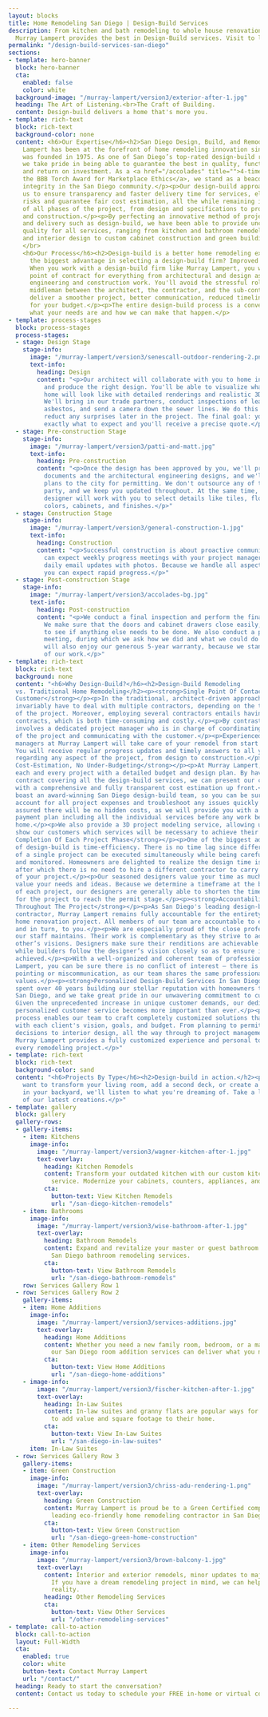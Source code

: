 ```yaml
---
layout: blocks
title: Home Remodeling San Diego | Design-Build Services
description: From kitchen and bath remodeling to whole house renovations in San Diego,
  Murray Lampert provides the best in Design-Build services. Visit to learn more.
permalink: "/design-build-services-san-diego"
sections:
- template: hero-banner
  block: hero-banner
  cta:
    enabled: false
    color: white
  background-image: "/murray-lampert/version3/exterior-after-1.jpg"
  heading: The Art of Listening.<br>The Craft of Building.
  content: Design-build delivers a home that's more you.
- template: rich-text
  block: rich-text
  background-color: none
  content: <h6>Our Expertise</h6><h2>San Diego Design, Build, and Remodeling</h2><p>Murray
    Lampert has been at the forefront of home remodeling innovation since the company
    was founded in 1975. As one of San Diego’s top-rated design-build remodeling firms,
    we take pride in being able to guarantee the best in quality, functionality, appeal,
    and return on investment. As a <a href="/accolades" title="">4-time winner of
    the BBB Torch Award for Marketplace Ethics</a>, we stand as a beacon of business
    integrity in the San Diego community.</p><p>Our design-build approach enables
    us to ensure transparency and faster delivery time for services, eliminate under-budgeting
    risks and guarantee fair cost estimation, all the while remaining in full control
    of all phases of the project, from design and specifications to project management
    and construction.</p><p>By perfecting an innovative method of project planning
    and delivery such as design-build, we have been able to provide uncompromising
    quality for all services, ranging from kitchen and bathroom remodels, room additions
    and interior design to custom cabinet construction and green building.</p>
    </br>
    <h6>Our Process</h6><h2>Design-build is a better home remodeling experience.</h2><p>What's
      the biggest advantage in selecting a design-build firm? Improved communication.
      When you work with a design-build firm like Murray Lampert, you will enjoy a single
      point of contract for everything from architectural and design aspects to the
      engineering and construction work. You'll avoid the stressful role of being the
      middleman between the architect, the contractor, and the sub-contractors. We'll
      deliver a smoother project, better communication, reduced timeline, and more bang
      for your budget.</p><p>The entire design-build process is a conversation about
      what your needs are and how we can make that happen.</p>
- template: process-stages
  block: process-stages
  process-stages:
  - stage: Design Stage
    stage-info:
      image: "/murray-lampert/version3/senescall-outdoor-rendering-2.png"
      text-info:
        heading: Design
        content: "<p>Our architect will collaborate with you to home in on your wants
          and produce the right design. You'll be able to visualize what your future
          home will look like with detailed renderings and realistic 3D walkthroughs.
          We'll bring in our trade partners, conduct inspections of lead, mold, and
          asbestos, and send a camera down the sewer lines. We do this upfront to
          reduct any surprises later in the project. The final goal: you will know
          exactly what to expect and you'll receive a precise quote.</p>"
  - stage: Pre-construction Stage
    stage-info:
      image: "/murray-lampert/version3/patti-and-matt.jpg"
      text-info:
        heading: Pre-construction
        content: "<p>Once the design has been approved by you, we'll prepare the construction
          documents and the architectural engineering designs, and we'll submit the
          plans to the city for permitting. We don't outsource any of this to a third
          party, and we keep you updated throughout. At the same time, your interior
          designer will work with you to select details like tiles, flooring, paint
          colors, cabinets, and finishes.</p>"
  - stage: Construction Stage
    stage-info:
      image: "/murray-lampert/version3/general-construction-1.jpg"
      text-info:
        heading: Construction
        content: "<p>Successful construction is about proactive communication. You
          can expect weekly progress meetings with your project manager and almost
          daily email updates with photos. Because we handle all aspects of the construction,
          you can expect rapid progress.</p>"
  - stage: Post-construction Stage
    stage-info:
      image: "/murray-lampert/version3/accolades-bg.jpg"
      text-info:
        heading: Post-construction
        content: "<p>We conduct a final inspection and perform the final punch list.
          We make sure that the doors and cabinet drawers close easily, and we check
          to see if anything else needs to be done. We also conduct a post-construction
          meeting, during which we ask how we did and what we could do better. You
          will also enjoy our generous 5-year warranty, because we stand the quality
          of our work.</p>"
- template: rich-text
  block: rich-text
  background: none
  content: "<h6>Why Design-Build?</h6><h2>Design-Build Remodeling
  vs. Traditional Home Remodeling</h2><p><strong>Single Point Of Contact For The
  Customer</strong></p><p>In the traditional, architect-driven approach, customers
  invariably have to deal with multiple contractors, depending on the type and scope
  of the project. Moreover, employing several contractors entails having several
  contracts, which is both time-consuming and costly.</p><p>By contrast, design-build
  involves a dedicated project manager who is in charge of coordinating all aspects
  of the project and communicating with the customer.</p><p>Experienced project
  managers at Murray Lampert will take care of your remodel from start to finish.
  You will receive regular progress updates and timely answers to all your questions
  regarding any aspect of the project, from design to construction.</p><p><strong>Controlled
  Cost-Estimation, No Under-Budgeting</strong></p><p>At Murray Lampert, we begin
  each and every project with a detailed budget and design plan. By having a single
  contract covering all the design-build services, we can present our customers
  with a comprehensive and fully transparent cost estimation up front.</p><p>We
  boast an award-winning San Diego design-build team, so you can be sure we will
  account for all project expenses and troubleshoot any issues quickly and efficiently.</p><p>Rest
  assured there will be no hidden costs, as we will provide you with a detailed
  payment plan including all the individual services before any work begins on your
  home.</p><p>We also provide a 3D project modeling service, allowing us to explicitly
  show our customers which services will be necessary to achieve their desired end-result.</p><p><strong>Timely
  Completion Of Each Project Phase</strong></p><p>One of the biggest advantages
  of design-build is time-efficiency. There is no time lag since different stages
  of a single project can be executed simultaneously while being carefully coordinated
  and monitored. Homeowners are delighted to realize the design time is shortened,
  after which there is no need to hire a different contractor to carry out the rest
  of your project.</p><p>Our seasoned designers value your time as much as they
  value your needs and ideas. Because we determine a timeframe at the beginning
  of each project, our designers are generally able to shorten the timeframe necessary
  for the project to reach the permit stage.</p><p><strong>Accountability And Consistency
  Throughout The Project</strong></p><p>As San Diego's leading design-build remodeling
  contractor, Murray Lampert remains fully accountable for the entirety of your
  home renovation project. All members of our team are accountable to each other,
  and in turn, to you.</p><p>We are especially proud of the close professional relationships
  our staff maintains. Their work is complementary as they strive to achieve each
  other’s visions. Designers make sure their renditions are achievable by the builders,
  while builders follow the designer’s vision closely so as to ensure it is accurately
  achieved.</p><p>With a well-organized and coherent team of professionals at Murray
  Lampert, you can be sure there is no conflict of interest – there is no finger
  pointing or miscommunication, as our team shares the same professional goals and
  values.</p><p><strong>Personalized Design-Build Services In San Diego</strong></p><p>We're
  spent over 40 years building our stellar reputation with homeowners throughout
  San Diego, and we take great pride in our unwavering commitment to customer satisfaction.
  Given the unprecedented increase in unique customer demands, our dedication to
  personalized customer service becomes more important than ever.</p><p>Our design-build
  process enables our team to craft completely customized solutions that fit perfectly
  with each client's vision, goals, and budget. From planning to permits, architectural
  decisions to interior design, all the way through to project management and construction,
  Murray Lampert provides a fully customized experience and personal touch with
  every remodeling project.</p>"
- template: rich-text
  block: rich-text
  background-color: sand
  content: "<h6>Projects By Type</h6><h2>Design-build in action.</h2><p>Whether you
    want to transform your living room, add a second deck, or create a wonderful oasis
    in your backyard, we'll listen to what you're dreaming of. Take a look at some
    of our latest creations.</p>"
- template: gallery
  block: gallery
  gallery-rows:
  - gallery-items:
    - item: Kitchens
      image-info:
        image: "/murray-lampert/version3/wagner-kitchen-after-1.jpg"
        text-overlay:
          heading: Kitchen Remodels
          content: Transform your outdated kitchen with our custom kitchen remodeling
            service. Modernize your cabinets, counters, appliances, and more.
          cta:
            button-text: View Kitchen Remodels
            url: "/san-diego-kitchen-remodels"
    - item: Bathrooms
      image-info:
        image: "/murray-lampert/version3/wise-bathroom-after-1.jpg"
        text-overlay:
          heading: Bathroom Remodels
          content: Expand and revitalize your master or guest bathroom with our custom
            San Diego bathroom remodeling services.
          cta:
            button-text: View Bathroom Remodels
            url: "/san-diego-bathroom-remodels"
    row: Services Gallery Row 1
  - row: Services Gallery Row 2
    gallery-items:
    - item: Home Additions
      image-info:
        image: "/murray-lampert/version3/services-additions.jpg"
        text-overlay:
          heading: Home Additions
          content: Whether you need a new family room, bedroom, or a master suite,
            our San Diego room addition services can deliver what you need.
          cta:
            button-text: View Home Additions
            url: "/san-diego-home-additions"
    - image-info:
        image: "/murray-lampert/version3/fischer-kitchen-after-1.jpg"
        text-overlay:
          heading: In-Law Suites
          content: In-law suites and granny flats are popular ways for San Diegans
            to add value and square footage to their home.
          cta:
            button-text: View In-Law Suites
            url: "/san-diego-in-law-suites"
      item: In-Law Suites
  - row: Services Gallery Row 3
    gallery-items:
    - item: Green Construction
      image-info:
        image: "/murray-lampert/version3/chriss-adu-rendering-1.png"
        text-overlay:
          heading: Green Construction
          content: Murray Lampert is proud be to a Green Certified company, and a
            leading eco-friendly home remodeling contractor in San Diego.
          cta:
            button-text: View Green Construction
            url: "/san-diego-green-home-construction"
    - item: Other Remodeling Services
      image-info:
        image: "/murray-lampert/version3/brown-balcony-1.jpg"
        text-overlay:
          content: Interior and exterior remodels, minor updates to major renovations.
            If you have a dream remodeling project in mind, we can help make it a
            reality.
          heading: Other Remodeling Services
          cta:
            button-text: View Other Services
            url: "/other-remodeling-services"
- template: call-to-action
  block: call-to-action
  layout: Full-Width
  cta:
    enabled: true
    color: white
    button-text: Contact Murray Lampert
    url: "/contact/"
  heading: Ready to start the conversation?
  content: Contact us today to schedule your FREE in-home or virtual consultation.

---
```

